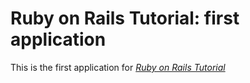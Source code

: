 # Ruby on Rails Tutorial: first application

This is the first application for [*Ruby on Rails Tutorial*](http://railstutorial.org/)

